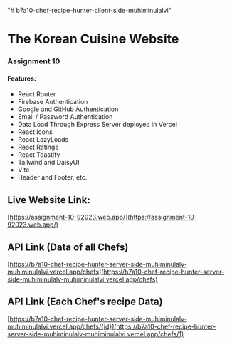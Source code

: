 "# b7a10-chef-recipe-hunter-client-side-muhiminulalvi" 

# The Korean Cuisine Website 

### Assignment 10

#### Features:
* React Router
* Firebase Authentication
* Google and GitHub Authentication
* Email / Password Authentication
* Data Load Through Express Server deployed in Vercel
* React Icons
* React LazyLoads
* React Ratings
* React Toastify
* Tailwind and DaisyUI
* Vite
* Header and Footer, etc.

## Live Website Link:

[https://assignment-10-92023.web.app/](https://assignment-10-92023.web.app/)

## API Link (Data of all Chefs)

[https://b7a10-chef-recipe-hunter-server-side-muhiminulalv-muhiminulalvi.vercel.app/chefs](https://b7a10-chef-recipe-hunter-server-side-muhiminulalv-muhiminulalvi.vercel.app/chefs)

## API Link (Each Chef's recipe Data)
[https://b7a10-chef-recipe-hunter-server-side-muhiminulalv-muhiminulalvi.vercel.app/chefs/{id}](https://b7a10-chef-recipe-hunter-server-side-muhiminulalv-muhiminulalvi.vercel.app/chefs/1)